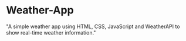 # Weather-App
"A simple weather app using HTML, CSS, JavaScript and WeatherAPI to show real-time weather information."
